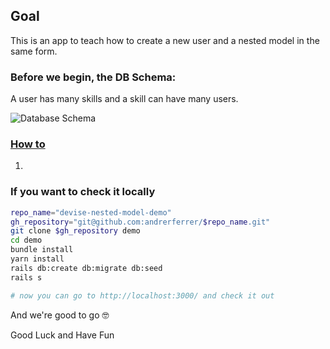 ## Goal
This is an app to teach how to create a new user and a nested model in the same form.


### Before we begin, the DB Schema:

A user has many skills and a skill can have many users.

![Database Schema](https://user-images.githubusercontent.com/45776359/110645997-3be67000-8195-11eb-84ab-016470fce0b1.png)

### [How to](https://github.com/andrerferrer/handle-css-on-chat-demo/commits/master)

1. []()

### If you want to check it locally
```sh
repo_name="devise-nested-model-demo"
gh_repository="git@github.com:andrerferrer/$repo_name.git"
git clone $gh_repository demo
cd demo
bundle install
yarn install
rails db:create db:migrate db:seed
rails s

# now you can go to http://localhost:3000/ and check it out
```


And we're good to go 🤓

Good Luck and Have Fun


